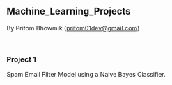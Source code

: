 <h2>Machine_Learning_Projects</h2>

By Pritom Bhowmik (pritom01dev@gmail.com)          

<br>

<h3> Project 1 </h3>

Spam Email Filter Model using a Naive Bayes Classifier.              




